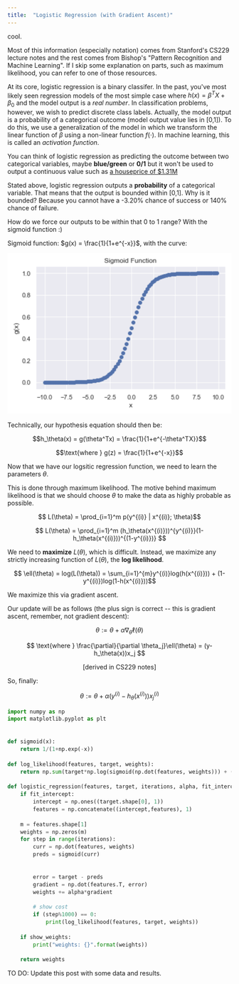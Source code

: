 ```yaml
---
title:  "Logistic Regression (with Gradient Ascent)"
---
```


cool.

Most of this information (especially notation) comes from Stanford's CS229 lecture notes and the rest comes from Bishop's "Pattern Recognition and Machine Learning". If I skip some explanation on parts, such as maximum likelihood, you can refer to one of those resources.

At its core, logistic regression is a binary classifer. In the past, you've most likely seen regression models of the most simple case where $h(x) = \beta^TX + \beta_0$ and the model output is a *real number*. In classification problems, however, we wish to predict discrete class labels. Actually, the model output is a probability of a categorical outcome (model output value lies in [0,1]). To do this, we use a generalization of the model in which we transform the linear function of $\beta$ using a non-linear function $f(\cdot)$. In machine learning, this is called an *activation function*. 

You can think of logistic regression as predicting the outcome between two categorical variables, maybe **blue/green** or **0/1** but it won't be used to output a continuous value such as [a houseprice of $1.31M](https://sf.curbed.com/2018/9/28/17915044/home-sales-corelogic-august-2018-sf-prices-affordability)

Stated above, logistic regression outputs a **probability** of a categorical variable. That means that the output is bounded within [0,1]. Why is it bounded? Because you cannot have a -3.20% chance of success or 140% chance of failure.

How do we force our outputs to be within that 0 to 1 range? With the sigmoid function :)

Sigmoid function: $g(x) = \frac{1}{1+e^{-x}}$, with the curve:

![../assets/images/sigmoid.png](../assets/images/sigmoid.png)

Technically, our hypothesis equation should then be:

$$h_\theta(x) = g(\theta^Tx) = \frac{1}{1+e^{-\theta^TX}}$$

$$\text{where } g(z) = \frac{1}{1+e^{-x}}$$  
    
Now that we have our logsitic regression function, we need to learn the parameters $\theta$.

This is done through maximum likelihood. The motive behind maximum likelihood is that we should choose $\theta$ to make the data as highly probable as possible. 

$$ L(\theta) = \prod_{i=1}^m p(y^{(i)} | x^{(i)}; \theta)$$

$$ L(\theta) = \prod_{i=1}^m (h_\theta(x^{(i)}))^{y^{(i)}}(1-h_\theta(x^{(i)}))^{(1-y^{(i)})} $$

We need to **maximize** $L(\theta)$, which is difficult. Instead, we maximize any strictly increasing function of $L(\theta)$, the **log likelihood**.

$$ \ell(\theta) = log(L(\theta)) = \sum_{i=1}^{m}y^{(i)}log(h(x^{(i)})) + (1-y^{(i)})log(1-h(x^{(i)}))$$

We maximize this via gradient ascent.

Our update will be as follows (the plus sign is correct -- this is gradient ascent, remember, not gradient descent):

$$ \theta := \theta + \alpha \nabla_\theta \ell(\theta) $$

$$ \text{where } \frac{\partial}{\partial \theta_j}\ell(\theta) = (y-h_\theta(x))x_j $$ 

$$ \text{[derived in CS229 notes]} $$

So, finally:

$$ \theta := \theta + \alpha(y^{(i)}-h_\theta(x^{(i)}))x_j^{(i)}$$

```python
import numpy as np
import matplotlib.pyplot as plt


def sigmoid(x):
    return 1/(1+np.exp(-x))

def log_likelihood(features, target, weights):
    return np.sum(target*np.log(sigmoid(np.dot(features, weights))) + (1-target)*np.log(1-sigmoid(np.dot(features,weights))))

def logistic_regression(features, target, iterations, alpha, fit_intercept=True, show_weights=True):
    if fit_intercept:
        intercept = np.ones((target.shape[0], 1))
        features = np.concatenate((intercept,features), 1)
        
    m = features.shape[1]
    weights = np.zeros(m)
    for step in range(iterations):
        curr = np.dot(features, weights)
        preds = sigmoid(curr)
        
        
        error = target - preds
        gradient = np.dot(features.T, error)
        weights += alpha*gradient
        
        # show cost 
        if (step%1000) == 0:
            print(log_likelihood(features, target, weights))
            
    if show_weights:
        print("weights: {}".format(weights))
        
    return weights
```

TO DO: Update this post with some data and results.